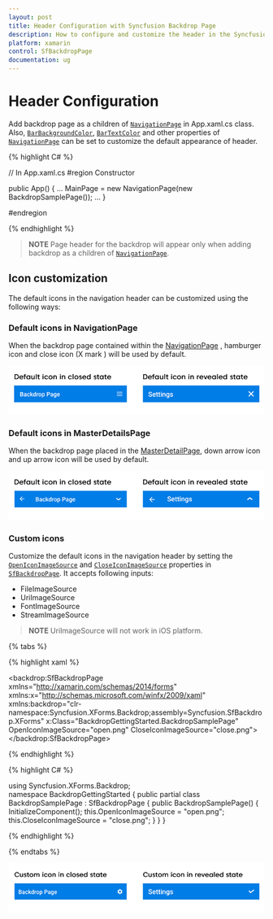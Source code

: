 ```yaml
---
layout: post
title: Header Configuration with Syncfusion Backdrop Page
description: How to configure and customize the header in the Syncfusion backdrop page control in Xamarin.Forms platform.
platform: xamarin
control: SfBackdropPage
documentation: ug
---
```


# Header Configuration

Add backdrop page as a children of [`NavigationPage`](https://docs.microsoft.com/en-us/dotnet/api/xamarin.forms.navigationpage?view=xamarin-forms) in App.xaml.cs class. Also, [`BarBackgroundColor`](https://docs.microsoft.com/en-us/dotnet/api/xamarin.forms.navigationpage.barbackgroundcolor?view=xamarin-forms), [`BarTextColor`](https://docs.microsoft.com/en-us/dotnet/api/xamarin.forms.navigationpage.bartextcolor?view=xamarin-forms) and other properties of [`NavigationPage`](https://docs.microsoft.com/en-us/dotnet/api/xamarin.forms.navigationpage?view=xamarin-forms) can be set to customize the default appearance of header.
 
{% highlight C# %} 

// In App.xaml.cs 
#region Constructor

public App()
{ 
   … 
  MainPage = new NavigationPage(new BackdropSamplePage());
   … 
}

#endregion 

{% endhighlight %}

>**NOTE**
Page header for the backdrop will appear only when adding backdrop as a children of [`NavigationPage`](https://docs.microsoft.com/en-us/dotnet/api/xamarin.forms.navigationpage?view=xamarin-forms).
 
## Icon customization

The default icons in the navigation header can be customized using the following ways:

### Default icons in NavigationPage

When the backdrop page contained within the [NavigationPage](https://docs.microsoft.com/en-us/dotnet/api/xamarin.forms.navigationpage?view=xamarin-forms) , hamburger icon and close icon (X mark ) will be used by default.

![Hamburger icon](Header-Configuration-images/Hamburger.png)

### Default icons in MasterDetailsPage

When the backdrop page placed in the [MasterDetailPage](https://docs.microsoft.com/en-us/dotnet/api/xamarin.forms.masterdetailpage?view=xamarin-forms), down arrow icon and up arrow icon will be used by default.

![Arrow icon](Header-Configuration-images/Arrow.png)

### Custom icons

Customize the default icons in the navigation header by setting the [`OpenIconImageSource`]() and [`CloseIconImageSource`]() properties in [`SfBackdropPage`](https://help.syncfusion.com/cr/xamarin/Syncfusion.XForms.Backdrop.SfBackdropPage.html). It accepts following inputs:
* FileImageSource
* UriImageSource
* FontImageSource
* StreamImageSource

>**NOTE**  UriImageSource will not work in iOS platform. 

{% tabs %} 

{% highlight xaml %} 

<?xml version="1.0" encoding="UTF-8"?>
<backdrop:SfBackdropPage
    xmlns="http://xamarin.com/schemas/2014/forms"
    xmlns:x="http://schemas.microsoft.com/winfx/2009/xaml"
    xmlns:backdrop="clr-namespace:Syncfusion.XForms.Backdrop;assembly=Syncfusion.SfBackdrop.XForms"
    x:Class="BackdropGettingStarted.BackdropSamplePage"
    OpenIconImageSource="open.png"
    CloseIconImageSource="close.png">
</backdrop:SfBackdropPage>

{% endhighlight %}

{% highlight C# %} 

using Syncfusion.XForms.Backdrop;	
namespace BackdropGettingStarted
{
    public partial class BackdropSamplePage : SfBackdropPage
    {
        public BackdropSamplePage()
        {
            InitializeComponent();
            this.OpenIconImageSource = "open.png";
            this.CloseIconImageSource = "close.png";
        }
    }
}

{% endhighlight %}

{% endtabs %}

 ![Open Custom icons](Header-Configuration-images/Settings.png)